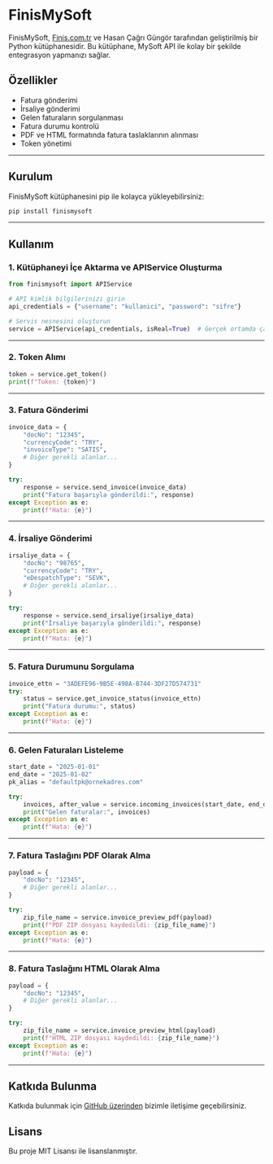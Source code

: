 # FinisMySoft

FinisMySoft, [Finis.com.tr](https://finis.com.tr) ve Hasan Çağrı Güngör tarafından geliştirilmiş bir Python kütüphanesidir. Bu kütüphane, MySoft API ile kolay bir şekilde entegrasyon yapmanızı sağlar.

## Özellikler

- Fatura gönderimi
- İrsaliye gönderimi
- Gelen faturaların sorgulanması
- Fatura durumu kontrolü
- PDF ve HTML formatında fatura taslaklarının alınması
- Token yönetimi

---

## Kurulum

FinisMySoft kütüphanesini pip ile kolayca yükleyebilirsiniz:

```bash
pip install finismysoft
```

---

## Kullanım

### 1. Kütüphaneyi İçe Aktarma ve APIService Oluşturma

```python
from finismysoft import APIService

# API kimlik bilgilerinizi girin
api_credentials = {"username": "kullanici", "password": "sifre"}

# Servis nesnesini oluşturun
service = APIService(api_credentials, isReal=True)  # Gerçek ortamda çalışmak için isReal=True
```

---

### 2. Token Alımı

```python
token = service.get_token()
print(f"Token: {token}")
```

---

### 3. Fatura Gönderimi

```python
invoice_data = {
    "docNo": "12345",
    "currencyCode": "TRY",
    "invoiceType": "SATIS",
    # Diğer gerekli alanlar...
}

try:
    response = service.send_invoice(invoice_data)
    print("Fatura başarıyla gönderildi:", response)
except Exception as e:
    print(f"Hata: {e}")
```

---

### 4. İrsaliye Gönderimi

```python
irsaliye_data = {
    "docNo": "98765",
    "currencyCode": "TRY",
    "eDespatchType": "SEVK",
    # Diğer gerekli alanlar...
}

try:
    response = service.send_irsaliye(irsaliye_data)
    print("İrsaliye başarıyla gönderildi:", response)
except Exception as e:
    print(f"Hata: {e}")
```

---

### 5. Fatura Durumunu Sorgulama

```python
invoice_ettn = "3ADEFE96-9B5E-498A-B744-3DF27D574731"
try:
    status = service.get_invoice_status(invoice_ettn)
    print("Fatura durumu:", status)
except Exception as e:
    print(f"Hata: {e}")
```

---

### 6. Gelen Faturaları Listeleme

```python
start_date = "2025-01-01"
end_date = "2025-01-02"
pk_alias = "defaultpk@ornekadres.com"

try:
    invoices, after_value = service.incoming_invoices(start_date, end_date, pk_alias)
    print("Gelen faturalar:", invoices)
except Exception as e:
    print(f"Hata: {e}")
```

---

### 7. Fatura Taslağını PDF Olarak Alma

```python
payload = {
    "docNo": "12345",
    # Diğer gerekli alanlar...
}

try:
    zip_file_name = service.invoice_preview_pdf(payload)
    print(f"PDF ZIP dosyası kaydedildi: {zip_file_name}")
except Exception as e:
    print(f"Hata: {e}")
```

---

### 8. Fatura Taslağını HTML Olarak Alma

```python
payload = {
    "docNo": "12345",
    # Diğer gerekli alanlar...
}

try:
    zip_file_name = service.invoice_preview_html(payload)
    print(f"HTML ZIP dosyası kaydedildi: {zip_file_name}")
except Exception as e:
    print(f"Hata: {e}")
```

---

## Katkıda Bulunma

Katkıda bulunmak için [GitHub üzerinden](https://github.com/finiscomtr/finismysoft) bizimle iletişime geçebilirsiniz.

## Lisans

Bu proje MIT Lisansı ile lisanslanmıştır.
